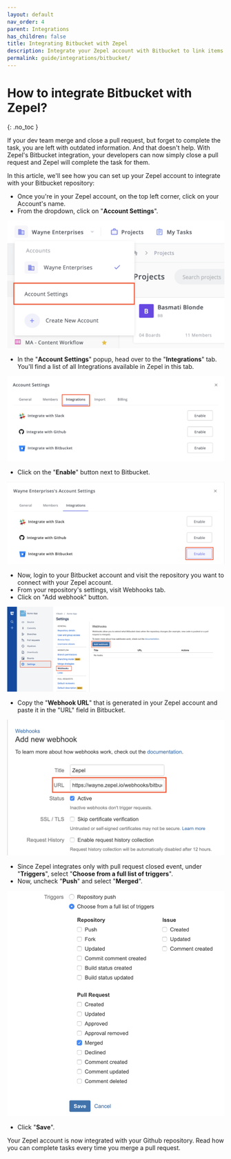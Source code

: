 ```yaml
---
layout: default
nav_order: 4
parent: Integrations
has_children: false
title: Integrating Bitbucket with Zepel
description: Integrate your Zepel account with Bitbucket to link items to your pull requests.
permalink: guide/integrations/bitbucket/
---
```

# How to integrate Bitbucket with Zepel?

{: .no_toc }

If your dev team merge and close a pull request, but forget to complete the task, you are left with outdated information. And that doesn't help. With Zepel's Bitbucket integration, your developers can now simply close a pull request and Zepel will complete the task for them.

In this article, we'll see how you can set up your Zepel account to integrate with your Bitbucket repository:

* Once you're in your Zepel account, on the top left corner, click on your Account's name.
* From the dropdown, click on "**Account Settings**".

![Click on Settings & Members from Accounts dropdown](/assets/uploads/account-settings.png "Account Settings")

* In the "**Account Settings**" popup, head over to the "**Integrations**" tab. You'll find a list of all Integrations available in Zepel in this tab.

![Head over to Integrations tab in Account Settings](/assets/uploads/integrations-tab.png "Integrations tab in Account Settings")

* Click on the "**Enable**" button next to Bitbucket.

![Enable Bitbucket Integration](/assets/uploads/zepel-bitbucket-integration.png "Enable Bitbucket Integration")

* Now, login to your Bitbucket account and visit the repository you want to connect with your Zepel account.
* From your repository's settings, visit Webhooks tab.
* Click on "Add webhook" button.

![Add Zepel Webhook to Bitbucket](/assets/uploads/zepel-bitbucket-integration-webhook.png "Add Bitbucket Webhook")

* Copy the "**Webhook URL**" that is generated in your Zepel account and paste it in the "URL" field in Bitbucket.

![Add URL to Bitbucket Webhook](/assets/uploads/zepel-bitbucket-integration-webhooks.png "Bitbucket Webhooks")

* Since Zepel integrates only with pull request closed event, under "**Triggers**", select "**Choose from a full list of triggers**".
* Now, uncheck "**Push**" and select "**Merged**".

![Bitbucket Webhook Events](/assets/uploads/zepel-bitbucket-integration-webhook-events.png "Bitbucket Webhook Events")

* Click "**Save**".

Your Zepel account is now integrated with your Github repository. Read how you can complete tasks every time you merge a pull request.